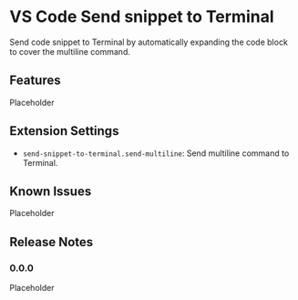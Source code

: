 # VS Code Send snippet to Terminal

Send code snippet to Terminal by automatically expanding the code block to cover the multiline command.

## Features

Placeholder

## Extension Settings

* `send-snippet-to-terminal.send-multiline`: Send multiline command to Terminal.

## Known Issues

Placeholder

## Release Notes

### 0.0.0

Placeholder
